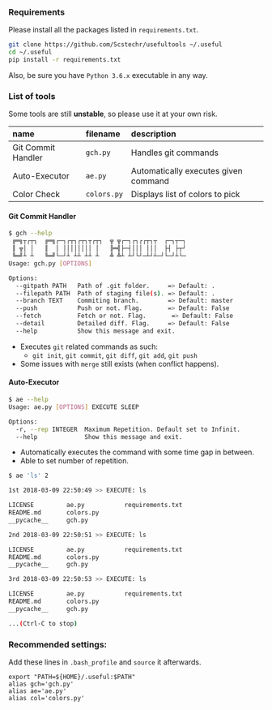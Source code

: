 ### Requirements
Please install all the packages listed in `requirements.txt`.

```bash
git clone https://github.com/Scstechr/usefultools ~/.useful
cd ~/.useful
pip install -r requirements.txt
```
Also, be sure you have `Python 3.6.x` executable in any way.

### List of tools
Some tools are still __unstable__, so please use it at your own risk.

| name | filename | description |
|:-----|:---------|:------------|
| Git Commit Handler |`gch.py` | Handles git commands |
| Auto-Executor | `ae.py` | Automatically executes given command |
| Color Check | `colors.py` | Displays list of colors to pick |

#### Git Commit Handler
```bash
$ gch --help
 ╔═╗┬┌┬┐  ╔═╗┌─┐┌┬┐┌┬┐┬┌┬┐  ╦ ╦┌─┐┌┐┌┌┬┐┬  ┌─┐┬─┐
 ║ ╦│ │   ║  │ ││││││││ │   ╠═╣├─┤│││ │││  ├┤ ├┬┘
 ╚═╝┴ ┴   ╚═╝└─┘┴ ┴┴ ┴┴ ┴   ╩ ╩┴ ┴┘└┘─┴┘┴─┘└─┘┴└─
Usage: gch.py [OPTIONS]

Options:
  --gitpath PATH   Path of .git folder.     => Default: .
  --filepath PATH  Path of staging file(s). => Default: .
  --branch TEXT    Commiting branch.        => Default: master
  --push           Push or not. Flag.       => Default: False
  --fetch          Fetch or not. Flag.       => Default: False
  --detail         Detailed diff. Flag.     => Default: False
  --help           Show this message and exit.
```
- Executes `git` related commands as such:
	- `git init`, `git commit`, `git diff`, `git add`, `git push`
- Some issues with `merge` still exists (when conflict happens).

#### Auto-Executor
```bash
$ ae --help
Usage: ae.py [OPTIONS] EXECUTE SLEEP

Options:
  -r, --rep INTEGER  Maximum Repetition. Default set to Infinit.
  --help             Show this message and exit.
```
- Automatically executes the command with some time gap in between.
- Able to set number of repetition.

```bash
$ ae 'ls' 2

1st 2018-03-09 22:50:49 >> EXECUTE: ls

LICENSE			ae.py			requirements.txt
README.md		colors.py
__pycache__		gch.py

2nd 2018-03-09 22:50:51 >> EXECUTE: ls

LICENSE			ae.py			requirements.txt
README.md		colors.py
__pycache__		gch.py

3rd 2018-03-09 22:50:53 >> EXECUTE: ls

LICENSE			ae.py			requirements.txt
README.md		colors.py
__pycache__		gch.py

...(Ctrl-C to stop)
```

### Recommended settings:
Add these lines in `.bash_profile` and `source` it afterwards.

```bash:.bash_profile
export "PATH=${HOME}/.useful:$PATH"
alias gch='gch.py'
alias ae='ae.py'
alias col='colors.py'
```
	 


